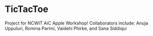 # TicTacToe 
Project for NCWIT AiC Apple Workshop! Collaborators include: Anuja Uppuluri, Romina Parimi, Vaidehi Phirke, and Sana Siddiqui 
